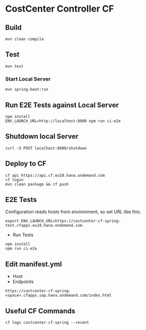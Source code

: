 # CostCenter Controller CF

## Build
```shell
mvn clean compile
```

## Test
```shell
mvn test
```

### Start Local Server
```shell
mvn spring-boot:run
```

## Run E2E Tests against Local Server
```shell
npm install
ENV_LAUNCH_URL=http://localhost:8080 npm run ci-e2e
```

## Shutdown local Server
```shell
curl -X POST localhost:8080/shutdown
```

## Deploy to CF
```shell
cf api https://api.cf.eu10.hana.ondemand.com
cf login
mvn clean package && cf push
```

## E2E Tests
Configuration reads hosts from environment, so set URL like this:
```shell
export ENV_LAUNCH_URL=https://costcenter-cf-spring-test.cfapps.eu10.hana.ondemand.com
```

- Run Tests
```shell
npm install
npm run ci-e2e
```

## Edit manifest.yml

- Host
- Endpoints

```
https://costcenter-cf-spring-<space>.cfapps.sap.hana.ondemand.com/index.html
```

## Useful CF Commands
```shell
cf logs costcenter-cf-spring --recent
```
